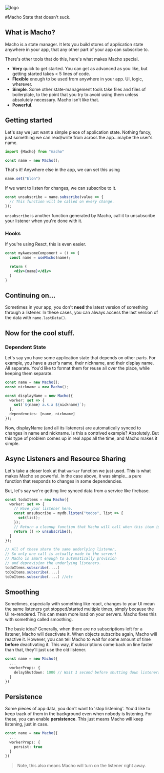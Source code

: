 ![logo](https://user-images.githubusercontent.com/17712692/100533843-e46c5780-31d6-11eb-99db-1ae735e46ce9.png)

#Macho
State that doesn't suck.

## What is Macho?
Macho is a state manager. It lets you build stores of application state anywhere in your app, that any other part of your app can subscribe to.

There's other tools that do this, here's what makes Macho special.

- **Very** quick to get started. You can get as advanced as you like, but getting started takes < 5 lines of code.
- **Flexible** enough to be used from anywhere in your app. UI, logic, wherever.
- **Simple**. Some other state-management tools take files and files of boilerplate, to the point that you try to avoid using them unless absolutely necessary. Macho isn't like that.
- **Powerful**.

## Getting started
Let's say we just want a simple piece of application state. Nothing fancy, just something we can read/write from across the app...maybe the user's name.

```typescript
import {Macho} from "macho"

const name = new Macho();
```

That's it! Anywhere else in the app, we can set this using
```typescript
name.set("Elon")
```

If we want to listen for changes, we can subscribe to it.
```typescript
const unsubscribe = name.subscribe(value => {
  // This function will be called on every change.
});
```
`unsubscribe` is another function generated by Macho, call it to unsubscribe your listener when you're done with it. 

### Hooks
If you're using React, this is even easier.

```jsx
const myAwesomeComponent = () => {
  const name = useMacho(name);

  return (
    <div>{name}</div>
  )
}
```

## Continuing on...
Sometimes in your app, you don't **need** the latest version of something through a listener. In these cases, you can always access the last version of the data with `name.lastData()`. 

## Now for the cool stuff.

### Dependent State
Let's say you have some application state that depends on other parts. For example, you have a user's name, their nickname, and their display name. All separate. You'd like to format them for reuse all over the place, while keeping them separate.

```typescript
const name = new Macho();
const nickname = new Macho();

const displayName = new Macho({
  worker: set => {
    set(`${name} a.k.a ${nickname}`);
  },
  dependencies: [name, nickname]
});
```
Now, displayName (and all its listeners) are automatically synced to changes in name and nickname. Is this a contrived example? Absolutely. But this type of problem comes up in real apps all the time, and Macho makes it simple.

## Async Listeners and Resource Sharing

Let's take a closer look at that `worker` function we just used. This is what makes Macho so powerful. In the case above, it was simple...a pure function that responds to changes in some dependencies.

But, let's say we're getting live synced data from a service like firebase.

```typescript
const todoItems = new Macho({
  worker: set => {
    // Have your listener here.
    const unsubscribe = mydb.listen("todos", list => {
      set(list);
    });
    // Return a cleanup function that Macho will call when this item is done.
    return () => unsubscribe();
  }
});

// All of these share the same underlying listener,
// So only one call is actually made to the server!
// Macho is smart enough to automatically provision
// and deprovision the underlying listeners.
todoItems.subscribe(....)
toDoItems.subscribe(....)
toDoItems.subscribe(....) //etc
```

## Smoothing
Sometimes, especially with something like react, changes to your UI mean the same listeners get stopped/started multiple times, simply because the UI re-rendered. This can mean more load on your servers. Macho fixes this with something called smoothing.

The basic idea? Generally, when there are no subscriptions left for a listener, Macho will deactivate it. When objects subscribe again, Macho will reactive it. However, you can tell Macho to wait for some amount of time **before** deactivating it. This way, if subscriptions come back on line faster than that, they'll just use the old listener.

```typescript
const name = new Macho({
  ...
  workerProps: {
    delayShutdown: 1000 // Wait 1 second before shutting down listeners.
  }
})
```

## Persistence
Some pieces of app data, you don't want to 'stop listening'. You'd like to keep track of them in the background even when nobody is listening. For these, you can enable **persistence**. This just means Macho will keep listening, just in case.

```typescript
const name = new Macho({
  ...
  workerProps: {
    persist: true
  }
})
```
> Note, this also means Macho will turn on the listener right away.


